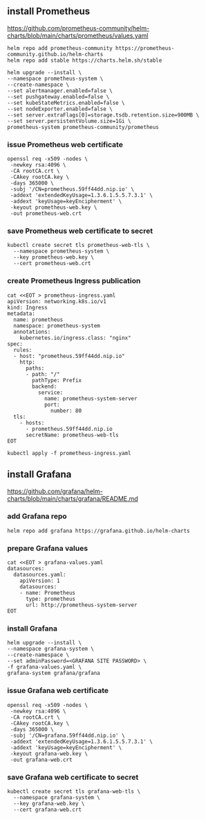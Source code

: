 ## install Prometheus
https://github.com/prometheus-community/helm-charts/blob/main/charts/prometheus/values.yaml
```
helm repo add prometheus-community https://prometheus-community.github.io/helm-charts
helm repo add stable https://charts.helm.sh/stable

helm upgrade --install \
--namespace prometheus-system \
--create-namespace \
--set alertmanager.enabled=false \
--set pushgateway.enabled=false \
--set kubeStateMetrics.enabled=false \
--set nodeExporter.enabled=false \
--set server.extraFlags[0]=storage.tsdb.retention.size=900MB \
--set server.persistentVolume.size=1Gi \
prometheus-system prometheus-community/prometheus
```
### issue Prometheus web certificate
```
openssl req -x509 -nodes \
 -newkey rsa:4096 \
 -CA rootCA.crt \
 -CAkey rootCA.key \
 -days 365000 \
 -subj '/CN=prometheus.59ff44dd.nip.io' \
 -addext 'extendedKeyUsage=1.3.6.1.5.5.7.3.1' \
 -addext 'keyUsage=keyEncipherment' \
 -keyout prometheus-web.key \
 -out prometheus-web.crt
```
### save Prometheus web certificate to secret 
```
kubectl create secret tls prometheus-web-tls \
  --namespace prometheus-system \
  --key prometheus-web.key \
  --cert prometheus-web.crt
```
### create Prometheus Ingress publication
```
cat <<EOT > prometheus-ingress.yaml
apiVersion: networking.k8s.io/v1
kind: Ingress
metadata:
  name: prometheus
  namespace: prometheus-system
  annotations:
    kubernetes.io/ingress.class: "nginx"
spec:
  rules:
  - host: "prometheus.59ff44dd.nip.io"
    http:
      paths:
      - path: "/"
        pathType: Prefix
        backend:
          service:
            name: prometheus-system-server
            port:
              number: 80
  tls:
    - hosts:
      - prometheus.59ff44dd.nip.io
      secretName: prometheus-web-tls
EOT
```
```
kubectl apply -f prometheus-ingress.yaml
```
## install Grafana
https://github.com/grafana/helm-charts/blob/main/charts/grafana/README.md
### add Grafana repo
```
helm repo add grafana https://grafana.github.io/helm-charts
```

### prepare Grafana values
```
cat <<EOT > grafana-values.yaml
datasources:
  datasources.yaml:
    apiVersion: 1
    datasources:
    - name: Prometheus
      type: prometheus
      url: http://prometheus-system-server
EOT
```
### install Grafana
```
helm upgrade --install \
--namespace grafana-system \
--create-namespace \
--set adminPassword=<GRAFANA SITE PASSWORD> \
-f grafana-values.yaml \
grafana-system grafana/grafana
```
### issue Grafana web certificate
```
openssl req -x509 -nodes \
 -newkey rsa:4096 \
 -CA rootCA.crt \
 -CAkey rootCA.key \
 -days 365000 \
 -subj '/CN=grafana.59ff44dd.nip.io' \
 -addext 'extendedKeyUsage=1.3.6.1.5.5.7.3.1' \
 -addext 'keyUsage=keyEncipherment' \
 -keyout grafana-web.key \
 -out grafana-web.crt
```
### save Grafana web certificate to secret 
```
kubectl create secret tls grafana-web-tls \
  --namespace grafana-system \
  --key grafana-web.key \
  --cert grafana-web.crt
```
